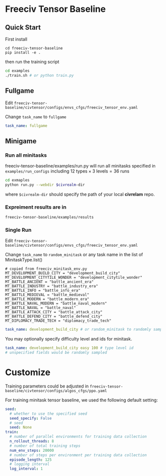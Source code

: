# Freeciv Tensor Baseline

## Quick Start
First install
```
cd freeciv-tensor-baseline
pip install -e .
```

then run the training script
```sh
cd examples
./train.sh # or python train.py
```
## Fullgame
Edit `freeciv-tensor-baseline/civtensor/configs/envs_cfgs/freeciv_tensor_env.yaml`

Change `task_name` to `fullgame`

```yaml
task_name: fullgame
```

## Minigame

### Run all minitasks

freeciv-tensor-baseline/examples/run.py will run all minitasks specified in `examples/run_configs` including $`12\text{ types}\times 3\text{ levels} = 36 \text{ runs}`$
```sh
cd exmaples
python run.py --webdir $civrealm-dir
```
where `$civrealm-dir` should specify the path of your local **civrelam** repo.

### Expreiment results are in
```sh
freeciv-tensor-baseline/examples/results 
```


### Single Run
Edit `freeciv-tensor-baseline/civtensor/configs/envs_cfgs/freeciv_tensor_env.yaml`

Change `task_name` to `random_minitask`  or any task name in the list of MinitaskType.list()

    # copied from freeciv_minitask_env.py
    MT_DEVELOPMENT_BUILD_CITY = "development_build_city"
    MT_DEVELOPMENT_CITYTILE_WONDER = "development_citytile_wonder"
    MT_BATTLE_ANCIENT = "battle_ancient_era"
    MT_BATTLE_INDUSTRY = "battle_industry_era"
    MT_BATTLE_INFO = "battle_info_era"
    MT_BATTLE_MEDIEVAL = "battle_medieval"
    MT_BATTLE_MODERN = "battle_modern_era"
    MT_BATTLE_NAVAL_MODERN = "battle_naval_modern"
    MT_BATTLE_NAVAL = "battle_naval"
    MT_BATTLE_ATTACK_CITY = "battle_attack_city"
    MT_BATTLE_DEFEND_CITY = "battle_defend_city"
    MT_DIPLOMACY_TRADE_TECH = "diplomacy_trade_tech"

```yaml
task_name: development_build_city # or random_minitask to randomly sample a minitask
```
You may optionally specify difficulty level and ids for minitask.
```yaml
task_name: development_build_city easy 100 # type level id 
# unspecified fields would be randomly sampled 
```


# Customize
Training parameters could be adjusted in `freeciv-tensor-baseline/civtensor/configs/algos_cfgs/ppo.yaml`

For training minitask tensor baseline, we used the following default setting:

```yaml
seed:
  # whether to use the specified seed
  seed_specify: False
  # seed
  seed: None
train:
  # number of parallel environments for training data collection
  n_rollout_threads: 8
  # number of total training steps
  num_env_steps: 20000
  # number of steps per environment per training data collection
  episode_length: 125
  # logging interval
  log_interval: 1
```
